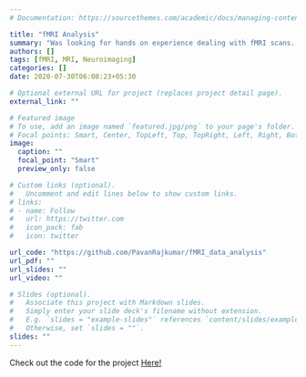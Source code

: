 ```yaml
---
# Documentation: https://sourcethemes.com/academic/docs/managing-content/

title: "fMRI Analysis"
summary: "Was looking for hands on experience dealing with fMRI scans. Since the online neuroimaging courses I took didn't include programming assignments, I took the liberty to reimplement this wonderful repository posted by 'akcarsten' on GitHub."
authors: []
tags: [fMRI, MRI, Neuroimaging]
categories: []
date: 2020-07-30T06:08:23+05:30

# Optional external URL for project (replaces project detail page).
external_link: ""

# Featured image
# To use, add an image named `featured.jpg/png` to your page's folder.
# Focal points: Smart, Center, TopLeft, Top, TopRight, Left, Right, BottomLeft, Bottom, BottomRight.
image:
  caption: ""
  focal_point: "Smart"
  preview_only: false

# Custom links (optional).
#   Uncomment and edit lines below to show custom links.
# links:
# - name: Follow
#   url: https://twitter.com
#   icon_pack: fab
#   icon: twitter

url_code: "https://github.com/PavanRajkumar/fMRI_data_analysis"
url_pdf: ""
url_slides: ""
url_video: ""

# Slides (optional).
#   Associate this project with Markdown slides.
#   Simply enter your slide deck's filename without extension.
#   E.g. `slides = "example-slides"` references `content/slides/example-slides.md`.
#   Otherwise, set `slides = ""`.
slides: ""
---
```


Check out the code for the project [Here!](https://github.com/PavanRajkumar/fMRI_data_analysis)
